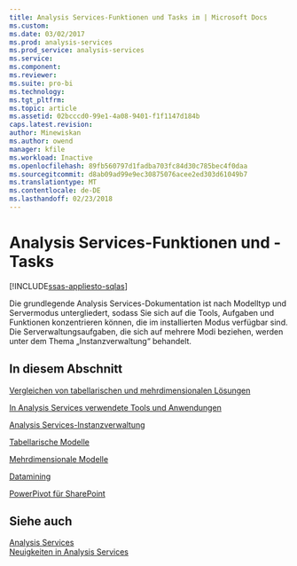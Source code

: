 ```yaml
---
title: Analysis Services-Funktionen und Tasks im | Microsoft Docs
ms.custom: 
ms.date: 03/02/2017
ms.prod: analysis-services
ms.prod_service: analysis-services
ms.service: 
ms.component: 
ms.reviewer: 
ms.suite: pro-bi
ms.technology: 
ms.tgt_pltfrm: 
ms.topic: article
ms.assetid: 02bcccd0-99e1-4a08-9401-f1f1147d184b
caps.latest.revision: 
author: Minewiskan
ms.author: owend
manager: kfile
ms.workload: Inactive
ms.openlocfilehash: 89fb560797d1fadba703fc84d30c785bec4f0daa
ms.sourcegitcommit: d8ab09ad99e9ec30875076acee2ed303d61049b7
ms.translationtype: MT
ms.contentlocale: de-DE
ms.lasthandoff: 02/23/2018
---
```

# <a name="analysis-services-features-and-tasks"></a>Analysis Services-Funktionen und -Tasks
[!INCLUDE[ssas-appliesto-sqlas](../includes/ssas-appliesto-sqlas.md)]

  Die grundlegende Analysis Services-Dokumentation ist nach Modelltyp und Servermodus untergliedert, sodass Sie sich auf die Tools, Aufgaben und Funktionen konzentrieren können, die im installierten Modus verfügbar sind. Die Serverwaltungsaufgaben, die sich auf mehrere Modi beziehen, werden unter dem Thema „Instanzverwaltung“ behandelt.  
  
## <a name="in-this-section"></a>In diesem Abschnitt  
 [Vergleichen von tabellarischen und mehrdimensionalen Lösungen ](../analysis-services/comparing-tabular-and-multidimensional-solutions-ssas.md)  
  
 [In Analysis Services verwendete Tools und Anwendungen](../analysis-services/tools-and-applications-used-in-analysis-services.md)  
  
 [Analysis Services-Instanzverwaltung](../analysis-services/instances/analysis-services-instance-management.md)  
  
[Tabellarische Modelle](../analysis-services/tabular-models/tabular-models-ssas.md) 

[Mehrdimensionale Modelle](../analysis-services/multidimensional-models/multidimensional-models-ssas.md)
  
 [Datamining ](../analysis-services/data-mining/data-mining-ssas.md)  
  
 [PowerPivot für SharePoint ](../analysis-services/power-pivot-sharepoint/power-pivot-for-sharepoint-ssas.md)  
  
## <a name="see-also"></a>Siehe auch  
 [Analysis Services](../analysis-services/analysis-services.md)   
 [Neuigkeiten in Analysis Services](../analysis-services/what-s-new-in-analysis-services.md)  
  
  
